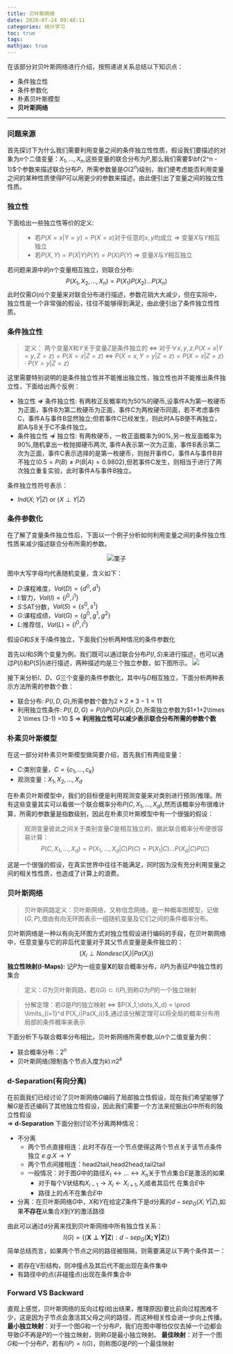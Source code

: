 ```yaml
---
title: 贝叶斯网络
date: 2020-07-24 09:48:11
categories: 统计学习
toc: true
tags:
mathjax: true
---
```


在该部分对贝叶斯网络进行介绍，按照递进关系总结以下知识点：<!--more-->
- 条件独立性
- 条件参数化
- 朴素贝叶斯模型
- **贝叶斯网络**

---

### 问题来源
首先探讨下为什么我们需要利用变量之间的条件独立性性质，假设我们要描述的对象为$n$个二值变量：$X_1,\dots,X_n$,这些变量的联合分布为$P$,那么我们需要$\bf{2^n - 1}$个参数来描述联合分布$P$，所需参数量是$O(2^n)$级别，我们便考虑能否利用变量之间的某种性质使得$P$可以用更少的参数来描述，由此便引出了变量之间的独立性性质。

### 独立性
下面给出一些独立性等价的定义:

> - 若$P(X = x|Y = y) = P(X=x)$对于任意的$x,y$均成立 $\Rightarrow$ 变量$X$与$Y$相互独立 
> - 若$P(X,Y) = P(X|Y)P(Y) = P(X)P(Y)$ $\Rightarrow$ 变量$X$与$Y$相互独立 

若问题来源中的$n$个变量相互独立，则联合分布:
$$
    P(X_1,X_2,\dots,X_n) = P(X_1) P(X_2) \dots P(X_n)
$$
此时仅需$O(n)$个变量来对联合分布进行描述，参数花销大大减少，但在实际中，独立性是一个非常强的假设，往往不能够得到满足，由此便引出了条件独立性性质。

### 条件独立性
> 定义： 两个变量$X$和$Y$关于变量$Z$是条件独立的 $\Leftrightarrow$ 对于$\forall x,y,z$,$P(X = x|Y = y, Z = z) = P(X = x|Z = z)$ $\Leftrightarrow$ $P(X = x,Y = y|Z = z) = P(X = x|Z = z) \cdot P(Y=y|Z= z)$

这里需要特别说明的是条件独立性并不能推出独立性，独立性也并不能推出条件独立性，下面给出两个反例：
- 独立性 $\nRightarrow$ 条件独立性: 有两枚正反概率均为$50\%$的硬币,设事件A为第一枚硬币为正面，事件B为第二枚硬币为正面，事件C为两枚硬币同面，若不考虑事件C，事件A与事件B显然独立;但若事件C已经发生，则此时A与B便不再独立，即A与B关于C不条件独立。
- 条件独立性 $\nRightarrow$ 独立性: 有两枚硬币，一枚正面概率为$90\%$,另一枚反面概率为$90\%$,随机拿出一枚抛掷硬币两次, 事件A表示第一次为正面，事件B表示第二次为正面，事件C表示选择的是第一枚硬币，则抛开事件C，事件A与事件B并不独立($0.5 = P(B) \neq P(B|A) = 0.9802$),但若事件C发生，则相当于进行了两次独立重复实验，此时事件A与事件B独立。

条件独立性符号表示：
 - $Ind(X;Y|Z)$ or $(X \perp Y|Z)$

### 条件参数化

在了解了变量条件独立性后，下面以一个例子分析如何利用变量之间的条件独立性性质来减少描述联合分布所需的参数。

<div align=center>

![栗子](https://raw.githubusercontent.com/xuejy19/Images/master/Ind.png)
</div>

图中大写字母均代表随机变量，含义如下：
- $D:$课程难度，$Val(D) = \{d^0, d^1\}$
- $I:$智力，$Val(I) = \{i^0,i^1\}$
- $S:$SAT分数，$Val(S) = \{s^0,s^1\}$
- $G:$课程成绩，$Val(G) = \{g^0,g^1, g^2\}$
- $L:$推荐信，$Val(L) = \{l^0,l^1\}$

假设$G$和$S$关于$I$条件独立，下面我们分析两种情况的条件参数化

首先以$I$和$S$两个变量为例，我们既可以通过联合分布$P(I,S)$来进行描述，也可以通过$P(I)$和$P(S|I)$进行描述，两种描述均是三个独立参数，如下图所示。
![](https://raw.githubusercontent.com/xuejy19/Images/master/eg2.png)

接下来分析$I、D、G$三个变量的条件参数化，其中$I$与$D$相互独立，下面分析两种表示方法所需的参数个数：
- 联合分布: $P(I,D,G)$,所需参数个数为$2 \times 2 \times 3 - 1=11$
- 利用独立性条件: $P(I,D,G) = P(I)P(D)P(G|I,D)$,所需独立参数为$1+1+2\times 2 \times (3-1) =10 $
$\Rightarrow$ **利用独立性可以减少表示联合分布所需的参数个数**

### 朴素贝叶斯模型
在这一部分对朴素贝叶斯模型做简要介绍，首先我们有两组变量：
- $C$:类别变量，$C = \{c_1,\dots, c_k\}$
- 观测变量：$X_1,X_2,\dots, X_d$

在朴素贝叶斯模型中，我们的目标便是利用观测变量来对类别进行预测/推理。所有这些变量其实可以看做一个联合概率分布$P(C,X_1,\dots,X_d)$,然而该概率分布很难计算，所需的参数量是指数级别，因此在朴素贝叶斯模型中有一个很强的假设：
> 观测变量彼此之间关于类别变量$C$是相互独立的，据此联合概率分布便很容易计算：
$$   P(C,X_1,\dots,X_d) = P(X_1,\dots,X_d|C) P(C) = P(X_1|C)\dots P(X_d|C) P(C)  $$

这是一个很强的假设，在真实世界中往往不能满足，同时因为没有充分利用变量之间的相关性性质，也造成了计算上的浪费。

### 贝叶斯网络
> 贝叶斯网路定义：贝叶斯网络，又称信念网络，是一种概率图模型，记做$(G,P)$,借由有向无环图表示一组随机变量及它们之间的条件概率分布。

贝叶斯网络是一种以有向无环图方式对独立性假设进行编码的手段，在贝叶斯网络中，任意变量与它的非后代变量对于其父节点变量是条件独立的：
$$
    (X_i \perp Nondesc(X_i)|Pa(X_i))
$$
**独立性映射(I-Maps):** 记$P$为一组变量$\mathbf{X}$的联合概率分布，$I(P)$为表征$P$中独立性的集合
> 定义：$G$为贝叶斯网路，若$I(G) \subset I(P)$,则称$G$为$P$的一个独立映射

> 分解定理：若$G$是$P$的独立映射 $\Leftrightarrow$ $P(X_1,\dots,X_d) = \prod \limits_{i=1}^d P(X_i|Pa(X_i))$,通过该分解定理可以将全局的概率分布用局部的条件概率来表示

下面分析下与联合概率分布相比，贝叶斯网络所需参数,以$n$个二值变量为例：
- 联合概率分布：$2^n$
- 贝叶斯网络(限制各个节点入度为$k$):$n2^k$

### d-Separation(有向分离)
在前面我们已经讨论了贝叶斯网络$G$编码了局部独立性假设，现在我们希望能够了解$G$是否还编码了其他独立性假设，因此我们需要一个方法来挖掘出$G$中所有的独立性假设  
$\Rightarrow$ **d-Separation**
下面分别讨论不分离两种情况：
- 不分离
   - 两个节点直接相连：此时不存在一个节点使得这两个节点关于该节点条件独立 
    $e.g. X \rightarrow Y$
   - 两个节点间接相连：head2tail,head2head,tail2tail
   - 一般情况：对于图$G$中的路径$X_1 \leftrightarrow \dots \leftrightarrow X_n$关于节点集合$E$是激活的如果
        - 对于每个V状结构$X_{i-1} \rightarrow X_i \leftarrow X_{i+1},X_i$或者其后代
        在集合$E$中
        - 路径上的点不在集合$E$中
- 分离：在贝叶斯网络$G$中，$X$和$Y$在给定$Z$条件下是d分离的$d-sep_G(X;Y|Z)$,如果**不存在**从集合$X$到$Y$的激活路径

由此可以通过d分离来找到贝叶斯网络中所有独立性关系：
$$
    I(G) = \{ (\mathbf{X \perp Y |Z}): d-sep_G(\mathbf{X;Y|Z})\}
$$
简单总结而言，如果两个节点之间的路径被阻隔，则需要满足以下两个条件其一：
- 若存在V形结构，则冲撞点及其后代不能出现在条件集中
- 有路径中的点(非碰撞点)出现在条件集合中

### Forward VS Backward
直观上感觉，贝叶斯网络的反向过程(给出结果，推理原因)要比前向过程困难不少，这是因为子节点会激活其父母之间的路径，而这种相关性会进一步向上传播。
**最小独立映射**：对于一个图$G$和一个分布$P$，我们在图中哪怕仅仅去掉一个边都会导致$G$不再是$P$的一个独立映射，则称$G$是最小独立映射。
**最佳映射**：对于一个图$G$和一个分布$P$，若有$I(P) = I(G)$，则称图$G$是$P$的一个最佳映射
